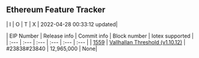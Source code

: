 ## Ethereum Feature Tracker
| I | O | T | X | 2022-04-28 00:33:12 updated|


| EIP Number | Release info | Commit info |  Block number | Iotex supported |
| :--- | :--- | :--- | :--- | :--- | :--- |
| [1559](https://eips.ethereum.org/all) | [Vallhallan Threshold (v1.10.12)](https://github.com/ethereum/go-ethereum/releases?page=1) | #23838#23840 | 12,965,000 | None|
 
